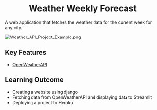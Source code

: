 # <div align="center">Weather Weekly Forecast</div>
A web application that fetches the weather data for the current week for any city.


![Weather_API_Project_Example.png](https://github.com/imcvlucas/Weather_Weekly_Forecast/blob/main/images/Weather_API_Project_Example.png "Weather_API_Project_Example.png")

## Key Features
- [OpenWeatherAPI](https://openweathermap.org/guide)

## Learning Outcome
- Creating a website using django
- Fetching data from OpenWeatherAPI and displaying data to Streamlit
- Deploying a project to Heroku
